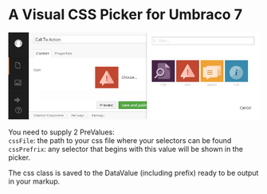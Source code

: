 # A Visual CSS Picker for Umbraco 7

![Screenshot](https://github.com/terabytenz/UmbracoCssPicker/blob/master/Documentation/CssPickerScreenhot.jpg)

You need to supply 2 PreValues:  
`cssFile`: the path to your css file where your selectors can be found  
`cssPrefrix`: any selector that begins with this value will be shown in the picker.  

The css class is saved to the DataValue (including prefix) ready to be output in your markup.
